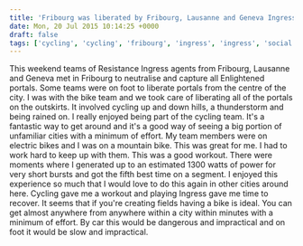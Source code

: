 ```yaml
---
title: 'Fribourg was liberated by Fribourg, Lausanne and Geneva Ingress resistance fighters'
date: Mon, 20 Jul 2015 10:14:25 +0000
draft: false
tags: ['cycling', 'cycling', 'fribourg', 'ingress', 'ingress', 'social networking', 'travel']
---
```


This weekend teams of Resistance Ingress agents from Fribourg, Lausanne and Geneva met in Fribourg to neutralise and capture all Enlightened portals. Some teams were on foot to liberate portals from the centre of the city. I was with the bike team and we took care of liberating all of the portals on the outskirts. It involved cycling up and down hills, a thunderstorm and being rained on. I really enjoyed being part of the cycling team. It's a fantastic way to get around and it's a good way of seeing a big portion of unfamiliar cities with a minimum of effort. My team members were on electric bikes and I was on a mountain bike. This was great for me. I had to work hard to keep up with them. This was a good workout. There were moments where I generated up to an estimated 1300 watts of power for very short bursts and got the fifth best time on a segment. I enjoyed this experience so much that I would love to do this again in other cities around here. Cycling gave me a workout and playing Ingress gave me time to recover. It seems that if you're creating fields having a bike is ideal. You can get almost anywhere from anywhere within a city within minutes with a minimum of effort. By car this would be dangerous and impractical and on foot it would be slow and impractical.